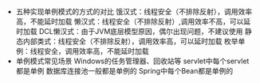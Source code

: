 - 五种实现单例模式的方式的对比
饿汉式：线程安全（不排除反射），调用效率高，不能延时加载
懒汉式：线程安全（不排除反射）,调用效率不高，可以延时加载
DCL懒汉式：由于JVM底层模型原因，偶尔出现问题，不建议使用
静态内部类式：线程安全（不排除反射），调用效率高，可以延时加载
枚举单例：线程安全，调用效率高，不能延时加载
- 单例模式常见场景
Windows的任务管理器、回收站等
servlet中每个servlet都是单例
数据库连接池一般都是单例的
Spring中每个Bean都是单例的
